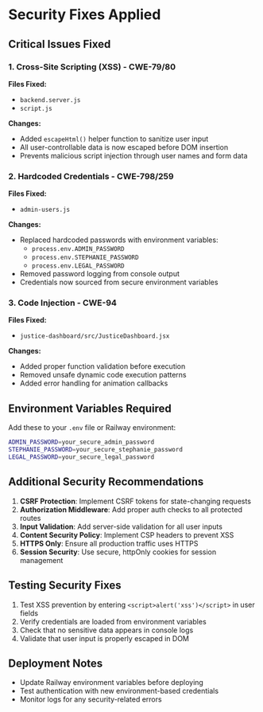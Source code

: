 # Security Fixes Applied

## Critical Issues Fixed

### 1. Cross-Site Scripting (XSS) - CWE-79/80
**Files Fixed:**
- `backend.server.js`
- `script.js`

**Changes:**
- Added `escapeHtml()` helper function to sanitize user input
- All user-controllable data is now escaped before DOM insertion
- Prevents malicious script injection through user names and form data

### 2. Hardcoded Credentials - CWE-798/259
**Files Fixed:**
- `admin-users.js`

**Changes:**
- Replaced hardcoded passwords with environment variables:
  - `process.env.ADMIN_PASSWORD`
  - `process.env.STEPHANIE_PASSWORD` 
  - `process.env.LEGAL_PASSWORD`
- Removed password logging from console output
- Credentials now sourced from secure environment variables

### 3. Code Injection - CWE-94
**Files Fixed:**
- `justice-dashboard/src/JusticeDashboard.jsx`

**Changes:**
- Added proper function validation before execution
- Removed unsafe dynamic code execution patterns
- Added error handling for animation callbacks

## Environment Variables Required

Add these to your `.env` file or Railway environment:

```bash
ADMIN_PASSWORD=your_secure_admin_password
STEPHANIE_PASSWORD=your_secure_stephanie_password  
LEGAL_PASSWORD=your_secure_legal_password
```

## Additional Security Recommendations

1. **CSRF Protection**: Implement CSRF tokens for state-changing requests
2. **Authorization Middleware**: Add proper auth checks to all protected routes
3. **Input Validation**: Add server-side validation for all user inputs
4. **Content Security Policy**: Implement CSP headers to prevent XSS
5. **HTTPS Only**: Ensure all production traffic uses HTTPS
6. **Session Security**: Use secure, httpOnly cookies for session management

## Testing Security Fixes

1. Test XSS prevention by entering `<script>alert('xss')</script>` in user fields
2. Verify credentials are loaded from environment variables
3. Check that no sensitive data appears in console logs
4. Validate that user input is properly escaped in DOM

## Deployment Notes

- Update Railway environment variables before deploying
- Test authentication with new environment-based credentials
- Monitor logs for any security-related errors